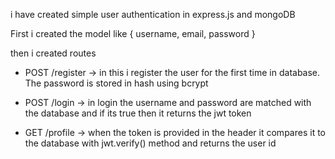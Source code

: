 i have created simple user authentication in express.js and mongoDB

First i created the model like  { username, email, password }

then i created routes 

- POST /register → in this i register the user for the first time in database. The password is stored in hash using bcrypt

- POST /login → in login the username and password are matched with the database and if its true then it returns the jwt token

- GET /profile → when the token is provided in the header it compares it to the database with jwt.verify() method and returns the user id
